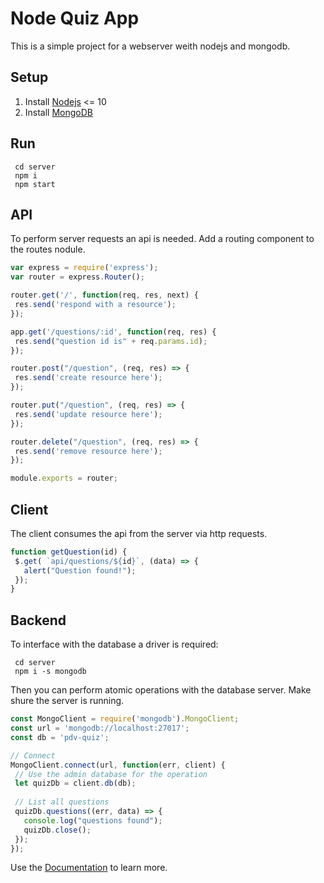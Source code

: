 # Node Quiz App
This is a simple project for a webserver weith nodejs and mongodb.

## Setup
1. Install [Nodejs](https://nodejs.org/en) <= 10 
2. Install [MongoDB](https://www.mongodb.com/download-center/community)

## Run
```
 cd server
 npm i
 npm start
 ```
 
 ## API
 To perform server requests an api is needed. Add a routing component to the routes nodule.
 
 ```javascript
var express = require('express');
var router = express.Router();

router.get('/', function(req, res, next) {
  res.send('respond with a resource');
});

app.get('/questions/:id', function(req, res) {
  res.send("question id is" + req.params.id);
});

router.post("/question", (req, res) => {
  res.send('create resource here');
});

router.put("/question", (req, res) => {
  res.send('update resource here');
});

router.delete("/question", (req, res) => {
  res.send('remove resource here');
});

module.exports = router;
```



## Client
The client consumes the api from the server via http requests.

 ```javascript
function getQuestion(id) {
  $.get( `api/questions/${id}`, (data) => {
    alert("Question found!");
  });
}

```


## Backend
To interface with the database a driver is required:
```
 cd server
 npm i -s mongodb
 ```
 
 Then you can perform atomic operations with the database server. Make shure the server is running.
 
 ```javascript
 const MongoClient = require('mongodb').MongoClient;
const url = 'mongodb://localhost:27017';
const db = 'pdv-quiz';

// Connect
MongoClient.connect(url, function(err, client) {
  // Use the admin database for the operation
  let quizDb = client.db(db);
  
  // List all questions
  quizDb.questions((err, data) => {
    console.log("questions found");
    quizDb.close();
  });
});
```
Use the [Documentation](https://mongodb.github.io/node-mongodb-native/3.2/api) to learn more.

